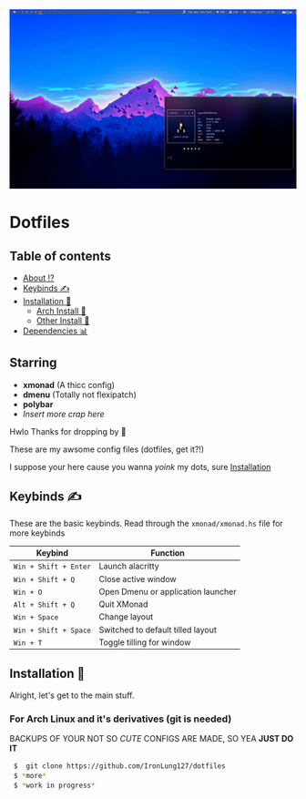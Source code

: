 <img src='/screenshots/Screenshot.png'>

# Dotfiles

##  Table of contents
- [About ⁉️](#about)
- [Keybinds ✍️](#keybinds)
- [Installation 🤵‍](#inst)
  - [Arch Install 🌇](#arch)
  - [Other Install 🚂](#other)
- [Dependencies 📊](#deps)


<a id="about"></a>
## Starring 
- **xmonad** (A thicc config) 
- **dmenu**  (Totally not flexipatch)
- **polybar** 
- *Insert more crap here*

Hwlo Thanks for dropping by :wave: 

These are my awsome config files (dotfiles, get it?!) 

I suppose your here cause you wanna *yoink* my dots, sure [Installation](#inst) 
<a id="keybinds"></a>

## Keybinds ✍️

These are the basic keybinds. Read through the `xmonad/xmonad.hs` file for more keybinds

<a id="keybinds">

|             Keybind        |           Function
| -------------------------- | --------------------------- 
| `Win + Shift + Enter`      | Launch alacritty 
| `Win + Shift + Q`          | Close active window
| `Win + O`                  | Open Dmenu or application launcher
| `Alt + Shift + Q`          | Quit XMonad
| `Win + Space`              | Change layout
| `Win + Shift + Space`      | Switched to default tilled layout
| `Win + T`                  | Toggle tilling for window

<a id="inst"></a>
## Installation 🤵‍
Alright, let's get to the main stuff.

<a id="arch"></a>

### For Arch Linux and it's derivatives (git is needed)

BACKUPS OF YOUR NOT SO *CUTE* CONFIGS ARE MADE, SO YEA **JUST DO IT**

```bash
 $  git clone https://github.com/IronLung127/dotfiles
 $ *more*
 $ *work in progress*
```